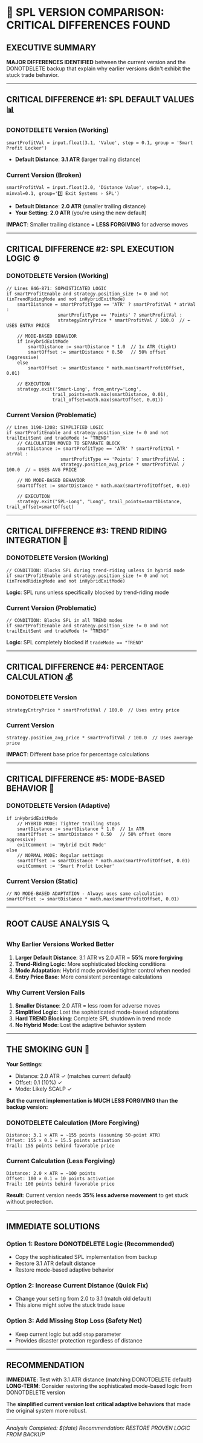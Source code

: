 # 🚨 SPL VERSION COMPARISON: CRITICAL DIFFERENCES FOUND

## **EXECUTIVE SUMMARY**
**MAJOR DIFFERENCES IDENTIFIED** between the current version and the DONOTDELETE backup that explain why earlier versions didn't exhibit the stuck trade behavior.

---

## **CRITICAL DIFFERENCE #1: SPL DEFAULT VALUES** 📊

### **DONOTDELETE Version (Working)**
```pinescript
smartProfitVal = input.float(3.1, 'Value', step = 0.1, group = 'Smart Profit Locker')
```
- **Default Distance**: **3.1 ATR** (larger trailing distance)

### **Current Version (Broken)**
```pinescript
smartProfitVal = input.float(2.0, 'Distance Value', step=0.1, minval=0.1, group='3️⃣ Exit Systems › SPL')
```
- **Default Distance**: **2.0 ATR** (smaller trailing distance)
- **Your Setting**: **2.0 ATR** (you're using the new default)

**IMPACT**: Smaller trailing distance = **LESS FORGIVING** for adverse moves

---

## **CRITICAL DIFFERENCE #2: SPL EXECUTION LOGIC** ⚙️

### **DONOTDELETE Version (Working)**
```pinescript
// Lines 846-871: SOPHISTICATED LOGIC
if smartProfitEnable and strategy.position_size != 0 and not (inTrendRidingMode and not inHybridExitMode)
    smartDistance = smartProfitType == 'ATR' ? smartProfitVal * atrVal : 
                   smartProfitType == 'Points' ? smartProfitVal : 
                   strategyEntryPrice * smartProfitVal / 100.0  // ← USES ENTRY PRICE
    
    // MODE-BASED BEHAVIOR
    if inHybridExitMode
        smartDistance := smartDistance * 1.0  // 1x ATR (tight)
        smartOffset := smartDistance * 0.50   // 50% offset (aggressive)
    else
        smartOffset := smartDistance * math.max(smartProfitOffset, 0.01)
    
    // EXECUTION
    strategy.exit('Smart-Long', from_entry='Long', 
                 trail_points=math.max(smartDistance, 0.01), 
                 trail_offset=math.max(smartOffset, 0.01))
```

### **Current Version (Problematic)**
```pinescript
// Lines 1198-1208: SIMPLIFIED LOGIC
if smartProfitEnable and strategy.position_size != 0 and not trailExitSent and tradeMode != "TREND"
    // CALCULATION MOVED TO SEPARATE BLOCK
    smartDistance := smartProfitType == 'ATR' ? smartProfitVal * atrVal : 
                    smartProfitType == 'Points' ? smartProfitVal : 
                    strategy.position_avg_price * smartProfitVal / 100.0  // ← USES AVG PRICE
    
    // NO MODE-BASED BEHAVIOR
    smartOffset := smartDistance * math.max(smartProfitOffset, 0.01)
    
    // EXECUTION
    strategy.exit("SPL-Long", "Long", trail_points=smartDistance, trail_offset=smartOffset)
```

---

## **CRITICAL DIFFERENCE #3: TREND RIDING INTEGRATION** 🎯

### **DONOTDELETE Version (Working)**
```pinescript
// CONDITION: Blocks SPL during trend-riding unless in hybrid mode
if smartProfitEnable and strategy.position_size != 0 and not (inTrendRidingMode and not inHybridExitMode)
```
**Logic**: SPL runs unless specifically blocked by trend-riding mode

### **Current Version (Problematic)**  
```pinescript
// CONDITION: Blocks SPL in all TREND modes
if smartProfitEnable and strategy.position_size != 0 and not trailExitSent and tradeMode != "TREND"
```
**Logic**: SPL completely blocked if `tradeMode == "TREND"`

---

## **CRITICAL DIFFERENCE #4: PERCENTAGE CALCULATION** 💰

### **DONOTDELETE Version**
```pinescript
strategyEntryPrice * smartProfitVal / 100.0  // Uses entry price
```

### **Current Version**
```pinescript
strategy.position_avg_price * smartProfitVal / 100.0  // Uses average price
```

**IMPACT**: Different base price for percentage calculations

---

## **CRITICAL DIFFERENCE #5: MODE-BASED BEHAVIOR** 🔄

### **DONOTDELETE Version (Adaptive)**
```pinescript
if inHybridExitMode
    // HYBRID MODE: Tighter trailing stops
    smartDistance := smartDistance * 1.0  // 1x ATR
    smartOffset := smartDistance * 0.50   // 50% offset (more aggressive)
    exitComment := 'Hybrid Exit Mode'
else
    // NORMAL MODE: Regular settings
    smartOffset := smartDistance * math.max(smartProfitOffset, 0.01)
    exitComment := 'Smart Profit Locker'
```

### **Current Version (Static)**
```pinescript
// NO MODE-BASED ADAPTATION - Always uses same calculation
smartOffset := smartDistance * math.max(smartProfitOffset, 0.01)
```

---

## **ROOT CAUSE ANALYSIS** 🔍

### **Why Earlier Versions Worked Better**

1. **Larger Default Distance**: 3.1 ATR vs 2.0 ATR = **55% more forgiving**
2. **Trend-Riding Logic**: More sophisticated blocking conditions
3. **Mode Adaptation**: Hybrid mode provided tighter control when needed
4. **Entry Price Base**: More consistent percentage calculations

### **Why Current Version Fails**

1. **Smaller Distance**: 2.0 ATR = less room for adverse moves
2. **Simplified Logic**: Lost the sophisticated mode-based adaptations
3. **Hard TREND Blocking**: Complete SPL shutdown in trend mode
4. **No Hybrid Mode**: Lost the adaptive behavior system

---

## **THE SMOKING GUN** 🚨

**Your Settings**:
- Distance: 2.0 ATR ✓ (matches current default)  
- Offset: 0.1 (10%) ✓
- Mode: Likely SCALP ✓

**But the current implementation is MUCH LESS FORGIVING than the backup version:**

### **DONOTDELETE Calculation** (More Forgiving)
```
Distance: 3.1 × ATR = ~155 points (assuming 50-point ATR)
Offset: 155 × 0.1 = 15.5 points activation
Trail: 155 points behind favorable price
```

### **Current Calculation** (Less Forgiving)
```  
Distance: 2.0 × ATR = ~100 points
Offset: 100 × 0.1 = 10 points activation  
Trail: 100 points behind favorable price
```

**Result**: Current version needs **35% less adverse movement** to get stuck without protection.

---

## **IMMEDIATE SOLUTIONS**

### **Option 1: Restore DONOTDELETE Logic** (Recommended)
- Copy the sophisticated SPL implementation from backup
- Restore 3.1 ATR default distance
- Restore mode-based adaptive behavior

### **Option 2: Increase Current Distance** (Quick Fix)
- Change your setting from 2.0 to 3.1 (match old default)
- This alone might solve the stuck trade issue

### **Option 3: Add Missing Stop Loss** (Safety Net)
- Keep current logic but add `stop` parameter
- Provides disaster protection regardless of distance

---

## **RECOMMENDATION**

**IMMEDIATE**: Test with 3.1 ATR distance (matching DONOTDELETE default)
**LONG-TERM**: Consider restoring the sophisticated mode-based logic from DONOTDELETE version

The **simplified current version lost critical adaptive behaviors** that made the original system more robust.

---

*Analysis Completed: $(date)*
*Recommendation: RESTORE PROVEN LOGIC FROM BACKUP*